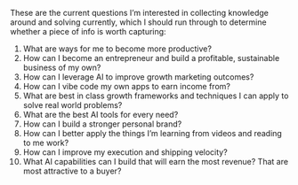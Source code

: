 These are the current questions I’m interested in collecting knowledge around and solving currently, which I should run through to determine whether a piece of info is worth capturing:

1. What are ways for me to become more productive?
2. How can I become an entrepreneur and build a profitable, sustainable business of my own?
3. How can I leverage AI to improve growth marketing outcomes? 
4. How can I vibe code my own apps to earn income from?
5. What are best in class growth frameworks and techniques I can apply to solve real world problems?
6. What are the best AI tools for every need?
7. How can I build a stronger personal brand?
8. How can I better apply the things I’m learning from videos and reading to me work?
9. How can I improve my execution and shipping velocity?
10. What AI capabilities can I build that will earn the most revenue? That are most attractive to a buyer?